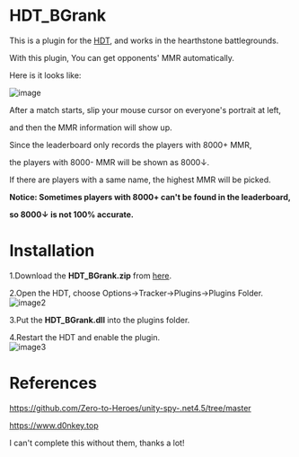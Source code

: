 # HDT_BGrank  

This is a plugin for the [HDT](https://github.com/HearthSim/Hearthstone-Deck-Tracker), and works in the hearthstone battlegrounds.  

With this plugin, You can get opponents' MMR automatically.  

Here is it looks like:  

![image](https://hackmd.io/_uploads/BJBafBg06.jpg)  

After a match starts, slip your mouse cursor on everyone's portrait at left,  

and then the MMR information will show up.  

Since the leaderboard only records the players with 8000+ MMR,  

the players with 8000- MMR will be shown as 8000↓.  

If there are players with a same name, the highest MMR will be picked.  

**Notice: Sometimes players with 8000+ can't be found in the leaderboard,**  

**so 8000↓ is not 100% accurate.**  

# Installation  

1.Download the **HDT_BGrank.zip** from [here](https://github.com/IBM5100o/HDT_BGrank/releases).  

2.Open the HDT, choose Options->Tracker->Plugins->Plugins Folder.  
![image2](https://hackmd.io/_uploads/ByidUre0a.jpg)  

3.Put the **HDT_BGrank.dll** into the plugins folder.  

4.Restart the HDT and enable the plugin.  
![image3](https://hackmd.io/_uploads/SkrWwrx0p.jpg)  

# References  

https://github.com/Zero-to-Heroes/unity-spy-.net4.5/tree/master  

https://www.d0nkey.top  

I can't complete this without them, thanks a lot!
